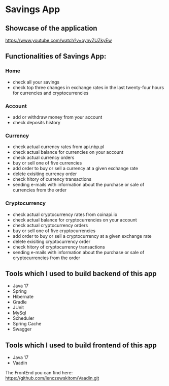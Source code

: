 # Savings App

## Showcase of the application
https://www.youtube.com/watch?v=oynvZUZkyEw

## Functionalities of Savings App:
### Home
 - check all your savings
 - check top three changes in exchange rates in the last twenty-four hours for currencies and cryptocurrencies
### Account
 - add or withdraw money from your account
 - check deposits history
### Currency
 - check actual currency rates from api.nbp.pl
 - check actual balance for currencies on your account
 - check actual currency orders
 - buy or sell one of five currencies
 - add order to buy or sell a currency at a given exchange rate
 - delete exisiting currency order
 - check hitory of currency transactions
 - sending e-mails with information about the purchase or sale of currencies from the order
### Cryptocurrency
 - check actual cryptocurrency rates from coinapi.io
 - check actual balance for cryptocurrencies on your account
 - check actual cryptocurrency orders
 - buy or sell one of five cryptocurrencies
 - add order to buy or sell a cryptocurrency at a given exchange rate
 - delete exisiting cryptocurrency order
 - check hitory of cryptocurrency transactions
 - sending e-mails with information about the purchase or sale of cryptocurrencies from the order

## Tools which I used to build backend of this app 
 - Java 17
 - Spring
 - Hibernate
 - Gradle
 - JUnit
 - MySql
 - Scheduler
 - Spring Cache
 - Swagger

## Tools which I used to build frontend of this app 
 - Java 17
 - Vaadin

The FrontEnd you can find here: https://github.com/lenczewskitom/Vaadin.git
